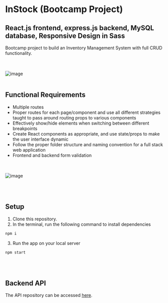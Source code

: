 # InStock (Bootcamp Project)

## React.js frontend, express.js backend, MySQL database, Responsive Design in Sass

Bootcamp project to build an Inventory Management System with full CRUD functionality.


<br><br>
![image](https://user-images.githubusercontent.com/62849940/229695522-67229618-c756-492d-9935-13657b42c63a.png)
<br><br>

## Functional Requirements

-   Multiple routes
-   Proper routes for each page/component and use all different strategies taught to pass around routing props to various components
-   Effectively show/hide elements when switching between different breakpoints
-  Create React components as appropriate, and use state/props to make the user interface dynamic
-   Follow the proper folder structure and naming convention for a full stack web application
- Frontend and backend form validation


<br><br>
![image](https://user-images.githubusercontent.com/62849940/229694618-ad4a5eed-fe5f-4464-bf71-000e94c6b506.png)


<br><br>

## Setup

1. Clone this repository.
2. In the terminal, run the following command to install dependencies

```sh
npm i
```

3. Run the app on your local server

```sh
npm start
```

<br><br>

## Backend API

The API repository can be accessed [here](https://github.com/gtiku/instock-server/tree/main).


